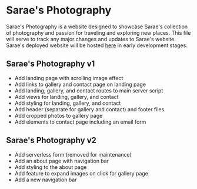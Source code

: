 # Sarae's Photography

Sarae's Photography is a website designed to showcase Sarae's collection of photography and passion for traveling and exploring new places. This file will serve to track any major changes and updates to Sarae's website. Sarae's deployed website will be hosted [here](https://fierce-falls-37541.herokuapp.com/) in early development stages.

## Sarae's Photography v1
* Add landing page with scrolling image effect
* Add links to gallery and contact page on landing page
* Add landing, gallery, and contact routes to main server script
* Add views for landing, gallery, and contact
* Add styling for landing, gallery, and contact
* Add header (separate for gallery and contact) and footer files
* Add cropped photos to gallery page
* Add elements to contact page including an email form

## Sarae's Photography v2
* Add serverless form (removed for maintenance)
* Add an about page with navigation bar
* Add styling to the about page
* Add feature to expand images on click for gallery page
* Add a new navigation bar
